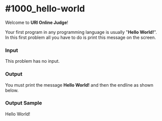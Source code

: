# #1000_hello-world

Welcome to **URI Online Judge**!

Your first program in any programming language is usually "**Hello World!**". In this first problem all you have to do is print this message on the screen.

### Input

This problem has no input.

### Output

You must print the message **Hello World!** and then the endline as shown below.

### Output Sample

Hello World!
